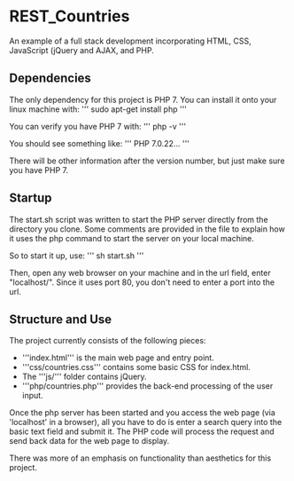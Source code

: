 # REST_Countries
An example of a full stack development incorporating HTML, CSS, JavaScript (jQuery and AJAX, and PHP.

## Dependencies
The only dependency for this project is PHP 7. You can install it onto your linux machine with:
'''
sudo apt-get install php
'''

You can verify you have PHP 7 with:
'''
php -v
'''

You should see something like:
'''
PHP 7.0.22...
'''

There will be other information after the version number, but just make sure you have PHP 7.

## Startup
The start.sh script was written to start the PHP server directly from the directory you clone. Some comments are provided in the file to explain how it uses the php command to start the server on your local machine.

So to start it up, use:
'''
sh start.sh
'''

Then, open any web browser on your machine and in the url field, enter "localhost/". Since it uses port 80, you don't need to enter a port into the url.

## Structure and Use
The project currently consists of the following pieces:
- '''index.html''' is the main web page and entry point.
- '''css/countries.css''' contains some basic CSS for index.html.
- The '''js/''' folder contains jQuery.
- '''php/countries.php''' provides the back-end processing of the user input.

Once the php server has been started and you access the web page (via 'localhost' in a browser), all you have to do is enter a search query into the basic text field and submit it. The PHP code will process the request and send back data for the web page to display.

There was more of an emphasis on functionality than aesthetics for this project.
